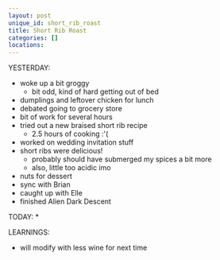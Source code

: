 ```yaml
---
layout: post
unique_id: short_rib_roast
title: Short Rib Roast
categories: []
locations: 
---
```


YESTERDAY:
* woke up a bit groggy
  * bit odd, kind of hard getting out of bed
* dumplings and leftover chicken for lunch
* debated going to grocery store
* bit of work for several hours
* tried out a new braised short rib recipe
  * 2.5 hours of cooking :'(
* worked on wedding invitation stuff
* short ribs were delicious!
  * probably should have submerged my spices a bit more
  * also, little too acidic imo
* nuts for dessert
* sync with Brian
* caught up with Elle
* finished Alien Dark Descent

TODAY:
* 

LEARNINGS:
* will modify with less wine for next time
